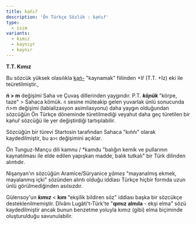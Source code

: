 ```yaml
---
title: kạńıř
description: 'Ön Türkçe Sözlük : kạńıř'
type:
  - isim
variants:
  - kımız
  - kaynıyr
  - kaynır
---
```

**T.T. Kımız**

Bu sözcük yüksek olasılıkla [kạń-](/pt/kạń-) "kaynamak" fiilinden +Iř (T.T. +Iz) eki ile teüretilmiştir.,

**ń > m** değişimi Saha ve Çuvaş dillerinden yaygındır.  P.T. **_köɲük&#32;_**"körpe, taze" > Sahaca kömük. <code>ń</code> sesine müteakip gelen yuvarlak ünlü sonucunda ń>m değişimi (labializasyon asimilasyonu) daha yaygın olduğundan sözcüğün Ön Türkçe döneminde türetilmediği veyahut daha geç türetilen bir kạńuř sözcüğü ile yer değiştirdiği tartışılabilir. 

Sözcüğün bir türevi Startosin tarafından Sahaca "kıńńı" olarak kaydedilmiştir, bu ạ>ı değişimini açıklar.

Ön Tunguz-Mançu dili kamnu / \*kamdu "balığın kemik ve pullarının kaynatılması ile elde edilen yapışkan madde, balık tutkalı" bir Türk dilinden alıntıdır.

Nişanyan'ın sözcüğün Aramice/Süryanice _χāmeṣ_ "mayanalmış ekmek, mayalanmış içki" sözünden alıntı olduğu iddiası Türkçe hiçbir formda uzun ünlü görülmediğinden asılsızdır.

Gülensoy'un **_kımız&#32;_**< **kım&#32;**"ekşilik bildiren söz" iddiası başka bir sözcükçe desteklenilmemiştir. Dîvânı Lugâti't-Türk'te "**qımız almıla** - ekşi elma" sözü kaydedilmiştir ancak bunun benzetme yoluyla kımız (gibi) elma biçiminde oluşturulduğu savunulabilir.
